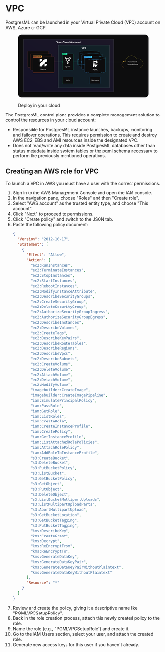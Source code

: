 # VPC

PostgresML can be launched in your Virtual Private Cloud (VPC) account on AWS, Azure or GCP.

<figure><img src="../../.gitbook/assets/PGML_Korvus-Applications_Diagram.svg" alt=""><figcaption><p>Deploy in your cloud</p></figcaption></figure>

The PostgresML control plane provides a complete management solution to control the resources in your cloud account:
- Responsible for PostgresML instance launches, backups, monitoring and failover operations. This requires permission to create and destroy AWS EC2, EBS and AMI resources inside the designated VPC.
- Does not read/write any data inside PostgresML databases other than status metadata inside system tables or the pgml schema necessary to perform the previously mentioned operations.

## Creating an AWS role for VPC

To launch a VPC in AWS you must have a user with the correct permissions.

1. Sign in to the AWS Management Console and open the IAM console.
2. In the navigation pane, choose "Roles" and then "Create role".
3. Select "AWS account" as the trusted entity type, and choose "This account".
4. Click "Next" to proceed to permissions.
5. Click "Create policy" and switch to the JSON tab.
6. Paste the following policy document:
   ```json
   {
     "Version": "2012-10-17",
     "Statement": [
       {
         "Effect": "Allow",
         "Action": [
           "ec2:RunInstances",
           "ec2:TerminateInstances",
           "ec2:StopInstances",
           "ec2:StartInstances",
           "ec2:RebootInstances",
           "ec2:ModifyInstanceAttribute",
           "ec2:DescribeSecurityGroups",
           "ec2:CreateSecurityGroup",
           "ec2:DeleteSecurityGroup",
           "ec2:AuthorizeSecurityGroupIngress",
           "ec2:AuthorizeSecurityGroupEgress",
           "ec2:DescribeInstances",
           "ec2:DescribeVolumes",
           "ec2:CreateTags",
           "ec2:DescribeKeyPairs",
           "ec2:DescribeRouteTables",
           "ec2:DescribeRegions",
           "ec2:DescribeVpcs",
           "ec2:DescribeSubnets",
           "ec2:CreateVolume",
           "ec2:DeleteVolume",
           "ec2:AttachVolume",
           "ec2:DetachVolume",
           "ec2:ModifyVolume",
           "imagebuilder:CreateImage",
           "imagebuilder:CreateImagePipeline",
           "iam:SimulatePrincipalPolicy",
           "iam:PassRole",
           "iam:GetRole",
           "iam:ListRoles",
           "iam:CreateRole",
           "iam:CreateInstanceProfile",
           "iam:CreatePolicy",
           "iam:GetInstanceProfile",
           "iam:ListAttachedRolePolicies",
           "iam:AttachRolePolicy",
           "iam:AddRoleToInstanceProfile",
           "s3:CreateBucket",
           "s3:DeleteBucket",
           "s3:PutBucketPolicy",
           "s3:ListBucket",
           "s3:GetBucketPolicy",
           "s3:GetObject",
           "s3:PutObject",
           "s3:DeleteObject",
           "s3:ListBucketMultipartUploads",
           "s3:ListMultipartUploadParts",
           "s3:AbortMultipartUpload",
           "s3:GetBucketLocation",
           "s3:GetBucketTagging",
           "s3:PutBucketTagging",
           "kms:DescribeKey",
           "kms:CreateGrant",
           "kms:Decrypt",
           "kms:ReEncryptFrom",
           "kms:ReEncryptTo",
           "kms:GenerateDataKey",
           "kms:GenerateDataKeyPair",
           "kms:GenerateDataKeyPairWithoutPlaintext",
           "kms:GenerateDataKeyWithoutPlaintext"
         ],
         "Resource": "*"
       }
     ]
   }
   ```
7. Review and create the policy, giving it a descriptive name like "PGMLVPCSetupPolicy".
8. Back in the role creation process, attach this newly created policy to the role.
9. Name the role (e.g., "PGMLVPCSetupRole") and create it.
10. Go to the IAM Users section, select your user, and attach the created role.
11. Generate new access keys for this user if you haven't already.

